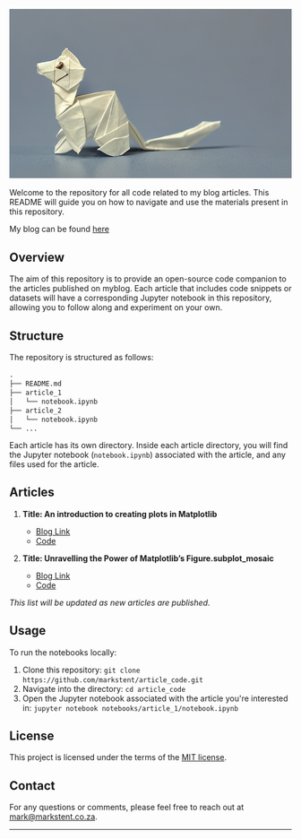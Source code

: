 
![image](blog_header.png)

Welcome to the repository for all code related to my blog articles. This README will guide you on how to navigate and use the materials present in this repository.

My blog can be found [here](https://medium.com/@markstent)

## Overview

The aim of this repository is to provide an open-source code companion to the articles published on myblog. Each article that includes code snippets or datasets will have a corresponding Jupyter notebook in this repository, allowing you to follow along and experiment on your own.

## Structure

The repository is structured as follows:

```
.
├── README.md
├── article_1
│   └── notebook.ipynb
├── article_2
│   └── notebook.ipynb
└── ...
```

Each article has its own directory. Inside each article directory, you will find the Jupyter notebook (`notebook.ipynb`) associated with the article, and any files used for the article.

## Articles

1. **Title: An introduction to creating plots in Matplotlib**
   - [Blog Link](https://medium.com/@markstent/an-introduction-to-creating-plots-in-matplotlib-9e15fa7a4106)
   - [Code](matplotlib/matplotlib_basics.ipynb)

2. **Title: Unravelling the Power of Matplotlib’s Figure.subplot_mosaic**
   - [Blog Link](https://medium.com/@markstent/unravelling-the-power-of-matplotlibs-figure-subplot-mosaic-db01be8b391c)
   - [Code](subplot_mosaic/subplot_mosaic.ipynb)

*This list will be updated as new articles are published.*

## Usage

To run the notebooks locally:

1. Clone this repository:  `git clone https://github.com/markstent/article_code.git`
2. Navigate into the directory:  `cd article_code`
3. Open the Jupyter notebook associated with the article you're interested in:  `jupyter notebook notebooks/article_1/notebook.ipynb`


## License

This project is licensed under the terms of the [MIT license](https://github.com/markstent/article_code/blob/main/LICENSE).

## Contact

For any questions or comments, please feel free to reach out at [mark@markstent.co.za](mailto:mark@markstent.co.za).

---

